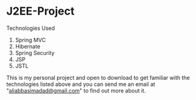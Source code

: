 # J2EE-Project

Technologies Used
1) Spring MVC
2) Hibernate
3) Spring Security
4) JSP
5) JSTL

This is my personal project and open to download to get familiar with the technologies listed above and you can send me an email at "aliabbasimadad@gmail.com" to find out more about it. 
